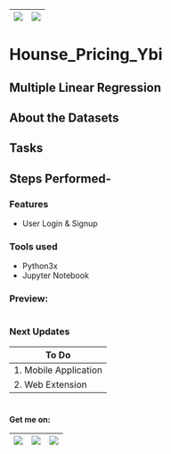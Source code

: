 |      ![](https://img.shields.io/badge/python-3.x-blue?logo=python&logoColor=yellow&labelColor=black)                    | ![](https://img.shields.io/badge/License-MIT-green?labelColor=black)
|-------------------------------------------------------------------------------------------------------------------------|--------------------------------|
# Hounse_Pricing_Ybi
## Multiple Linear Regression



## About the Datasets


## Tasks


## Steps Performed-



### Features
- User Login & Signup

       
### Tools used
- Python3x
- Jupyter Notebook


### Preview:



#


### Next Updates 

| To Do                     |
|---------------------------|
| 1. Mobile Application     |
| 2. Web Extension          |

#

**Get me on:** <br>

| [![](https://img.shields.io/badge/LinkedIn-pramodmaurya9621-blue?logo=Linkedin&logoColor=blue&labelColor=black)](https://www.linkedin.com/in/pramodmaurya9621/) | [![](https://img.shields.io/badge/Gmail-pramod.maurya12321%40gmail.com-red?logo=Gmail&logoColor=Red&labelColor=black)](mailto:pramod.maurya12321@gmail.com) | [![](https://img.shields.io/badge/Telegram-PramodMaurya9621-blue?logo=Telegram&labelColor=black)](https://t.me/PramodMaurya9621) |
|--------------------------------------------|-------------------------------------------------|------------------------------------------|
